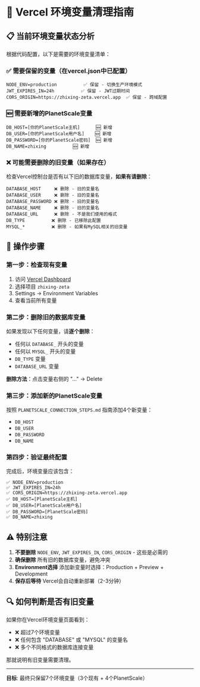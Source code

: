 # 🧹 Vercel 环境变量清理指南

## 📋 **当前环境变量状态分析**

根据代码配置，以下是需要的环境变量清单：

### ✅ **需要保留的变量**（在vercel.json中已配置）
```
NODE_ENV=production          ✅ 保留 - 切换生产环境模式
JWT_EXPIRES_IN=24h          ✅ 保留 - JWT过期时间
CORS_ORIGIN=https://zhixing-zeta.vercel.app  ✅ 保留 - 跨域配置
```

### 🆕 **需要新增的PlanetScale变量**
```
DB_HOST=[你的PlanetScale主机]      🆕 新增
DB_USER=[你的PlanetScale用户名]    🆕 新增  
DB_PASSWORD=[你的PlanetScale密码]  🆕 新增
DB_NAME=zhixing          🆕 新增
```

### ❌ **可能需要删除的旧变量**（如果存在）

检查Vercel控制台是否有以下旧的数据库变量，**如果有请删除**：

```
DATABASE_HOST     ❌ 删除 - 旧的变量名
DATABASE_USER     ❌ 删除 - 旧的变量名  
DATABASE_PASSWORD ❌ 删除 - 旧的变量名
DATABASE_NAME     ❌ 删除 - 旧的变量名
DATABASE_URL      ❌ 删除 - 不是我们使用的格式
DB_TYPE          ❌ 删除 - 已移除此配置
MYSQL_*          ❌ 删除 - 如果有MySQL相关的旧变量
```

## 🎯 **操作步骤**

### 第一步：检查现有变量
1. 访问 [Vercel Dashboard](https://vercel.com/dashboard)
2. 选择项目 `zhixing-zeta`
3. Settings → Environment Variables
4. 查看当前所有变量

### 第二步：删除旧的数据库变量
如果发现以下任何变量，请**逐个删除**：
- 任何以 `DATABASE_` 开头的变量
- 任何以 `MYSQL_` 开头的变量  
- `DB_TYPE` 变量
- `DATABASE_URL` 变量

**删除方法**：点击变量右侧的 "..." → Delete

### 第三步：添加新的PlanetScale变量
按照 `PLANETSCALE_CONNECTION_STEPS.md` 指南添加4个新变量：
- `DB_HOST`
- `DB_USER`  
- `DB_PASSWORD`
- `DB_NAME`

### 第四步：验证最终配置
完成后，环境变量应该包含：
```
✅ NODE_ENV=production
✅ JWT_EXPIRES_IN=24h
✅ CORS_ORIGIN=https://zhixing-zeta.vercel.app
✅ DB_HOST=[PlanetScale主机]
✅ DB_USER=[PlanetScale用户名]
✅ DB_PASSWORD=[PlanetScale密码] 
✅ DB_NAME=zhixing
```

## ⚠️ **特别注意**

1. **不要删除** `NODE_ENV`, `JWT_EXPIRES_IN`, `CORS_ORIGIN` - 这些是必需的
2. **确保删除** 所有旧的数据库变量，避免冲突
3. **Environment选择** 添加新变量时选择：Production + Preview + Development
4. **保存后等待** Vercel会自动重新部署（2-3分钟）

## 🔍 **如何判断是否有旧变量**

如果你在Vercel环境变量页面看到：
- ❌ 超过7个环境变量
- ❌ 任何包含 "DATABASE" 或 "MYSQL" 的变量名
- ❌ 多个不同格式的数据库连接变量

那就说明有旧变量需要清理。

---
**目标**: 最终只保留7个环境变量（3个现有 + 4个PlanetScale） 